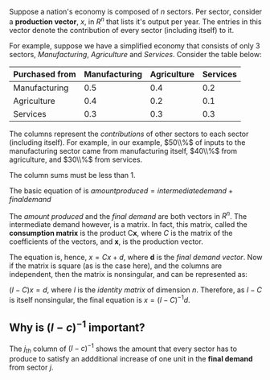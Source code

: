 
Suppose a nation's economy is composed of $n$ sectors. Per sector, consider a **production vector**,
$x$, in $R^n$ that lists it's output per year. The entries in this vector denote the contribution
of every sector (including itself) to it. 

For example, suppose we have a simplified economy that consists of only 3 sectors, *Manufacturing*,
*Agriculture* and *Services*. Consider the table below: 

|Purchased from|Manufacturing|Agriculture|Services|
|------------- |------------- | ----------- | --------|
|Manufacturing | 0.5         | 0.4 | 0.2|
|Agriculture   | 0.4         | 0.2 | 0.1|
|Services      | 0.3         | 0.3 | 0.3|

The columns represent the *contributions* of other sectors to each sector (including itself). 
For example, in our example, $50\\%$ of inputs to the manufacturing sector came from manufacturing 
itself, $40\\%$ from agriculture, and $30\\%$ from services. 

The column sums must be less than 1. 

The basic equation of is
$amount{ produced} = intermediate{ demand} + final{ demand}$

The *amount produced* and the *final demand* are both vectors in $R^n$. The intermediate demand
however, is a matrix. In fact, this matrix, called the **consumption matrix** is the product C**x**,
where $C$ is the matrix of the coefficients of the vectors, and **x**, is the production vector.

The equation is, hence, $x = Cx + d$, where **d** is the *final demand vector*. Now if the matrix
is square (as is the case here), and the columns are independent, then the matrix is nonsingular,
and can be represented as: 

$(I-C)x = d$, where $I$ is the *identity matrix* of dimension *n*. Therefore, as $I-C$ is itself
nonsingular, the final equation is $x = (I-C)^{-1}d$. 

## Why is $(I-c)^{-1}$ important?

The $j_{th}$ column of $(I-c)^{-1}$ shows the amount that every sector has to produce to satisfy
an addditional increase of one unit in the **final demand** from sector *j*. 


